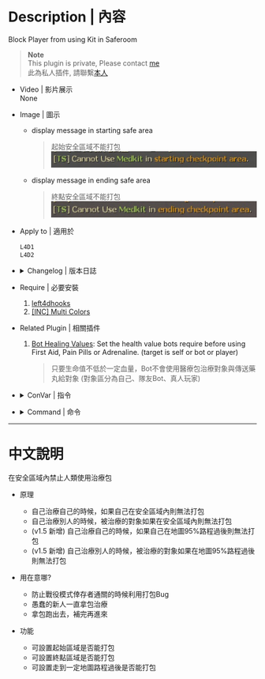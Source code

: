 # Description | 內容
Block Player from using Kit in Saferoom

> __Note__ <br/>
This plugin is private, Please contact [me](https://github.com/fbef0102/Game-Private_Plugin#私人插件列表-private-plugins-list)<br/>
此為私人插件, 請聯繫[本人](https://github.com/fbef0102/Game-Private_Plugin#私人插件列表-private-plugins-list)

* Video | 影片展示
<br/>None

* Image | 圖示
	* display message in starting safe area
		> 起始安全區域不能打包
		<br/>![l4d_saferom_prevent_kit_1](image/l4d_saferom_prevent_kit_1.jpg)
	* display message in ending safe area
		> 終點安全區域不能打包
		<br/>![l4d_saferom_prevent_kit_2](image/l4d_saferom_prevent_kit_2.jpg)

* Apply to | 適用於
	```
	L4D1
	L4D2
	```

* <details><summary>Changelog | 版本日誌</summary>

	* v1.5 (2023-4-26)
		* Add a cvar
			```php
			// Prevent players from using first aid kit after X% survivor progress in flow percent on Non-Final Map (0=0ff)
			l4d_saferom_prevent_kit_survivor_proress "90"
			```

	* v1.4 (2023-4-3)
		* Add a cvar
			```php
			// If 1, Prevent players from using first aid kit in starting checkpoint area until time passed after round starts. (0=Always prevent)
			l4d_saferom_prevent_kit_start_time "60.0"
			```

	* v1.3 (2023-3-13)
		* Fixed teleporting players in the some trash custom map when using kits. Thanks to "梓" for reporting.

	* v1.2
	    * Fixed teleporting players in the final when using kits. Thanks to "Shadow" for reporting.

	* v1.0
	    * Original Request by 壹梦
		* Initial Release
</details>

* Require | 必要安裝
	1. [left4dhooks](https://forums.alliedmods.net/showthread.php?t=321696)
	2. [[INC] Multi Colors](https://github.com/fbef0102/L4D1_2-Plugins/releases/tag/Multi-Colors)

* Related Plugin | 相關插件
	1. [Bot Healing Values](/Plugin_插件/Bot_IQ_200_Bot智商加強/l4d_bot_healing): Set the health value bots require before using First Aid, Pain Pills or Adrenaline. (target is self or bot or player)
    	> 只要生命值不低於一定血量，Bot不會使用醫療包治療對象與傳送藥丸給對象 (對象區分為自己、隊友Bot、真人玩家)

* <details><summary>ConVar | 指令</summary>

	* cfg/sourcemod/l4d_saferom_prevent_kit.cfg
		```php
		// If 1, Prevent players from using first aid kit in the ending checkpoint area.
		l4d_saferom_prevent_kit_end_area "1"

		// Time between sending a warning message (0=Disable message)
		l4d_saferom_prevent_kit_messagetime "2.5"

		// If 1, Prevent players from using first aid kit in starting checkpoint area.
		l4d_saferom_prevent_kit_start_area "1"

		// If 1, Prevent players from using first aid kit in starting checkpoint area until time passed after round starts. (0=Always prevent)
		l4d_saferom_prevent_kit_start_time "60.0"

		// Prevent players from using first aid kit after X% survivor progress in flow percent on Non-Final Map (0=0ff)
		l4d_saferom_prevent_kit_survivor_proress "90"
		```
</details>

* <details><summary>Command | 命令</summary>
	
	None
</details>

- - - -
# 中文說明
在安全區域內禁止人類使用治療包

* 原理
	* 自己治療自己的時候，如果自己在安全區域內則無法打包
	* 自己治療別人的時候，被治療的對象如果在安全區域內則無法打包
	* (v1.5 新增) 自己治療自己的時候，如果自己在地圖95%路程過後則無法打包
	* (v1.5 新增) 自己治療別人的時候，被治療的對象如果在地圖95%路程過後則無法打包

* 用在意哪?
    * 防止戰役模式倖存者通關的時候利用打包Bug
	* 愚蠢的新人一直拿包治療
	* 拿包跑出去，補完再進來

* 功能
	* 可設置起始區域是否能打包
	* 可設置終點區域是否能打包
	* 可設置走到一定地圖路程過後是否能打包


